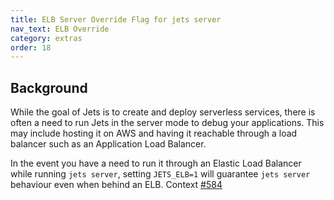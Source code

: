 ```yaml
---
title: ELB Server Override Flag for jets server
nav_text: ELB Override
category: extras
order: 18
---
```


## Background

While the goal of Jets is to create and deploy serverless services, there is often a need to run Jets in the server mode to debug your applications.
This may include hosting it on AWS and having it reachable through a load balancer such as an Application Load Balancer.

In the event you have a need to run it through an Elastic Load Balancer while running `jets server`, setting `JETS_ELB=1` will guarantee `jets server` behaviour even when behind an ELB. Context [#584](https://github.com/rubyonjets/jets/pull/584)
